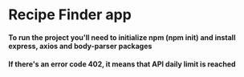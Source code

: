# Recipe Finder app
#### To run the project you'll need to initialize npm (npm init) and install express, axios and body-parser packages
#### If there's an error code 402, it means that API daily limit is reached
